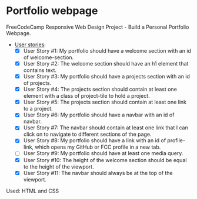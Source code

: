# Portfolio webpage

FreeCodeCamp Responsive Web Design Project - Build a Personal Portfolio Webpage.  
- [User stories](https://www.freecodecamp.org/learn/responsive-web-design/responsive-web-design-projects/build-a-personal-portfolio-webpage):
  - [x] User Story #1: My portfolio should have a welcome section with an id of welcome-section.
  - [x] User Story #2: The welcome section should have an h1 element that contains text.
  - [x] User Story #3: My portfolio should have a projects section with an id of projects.
  - [x] User Story #4: The projects section should contain at least one element with a class of project-tile to hold a project.
  - [x] User Story #5: The projects section should contain at least one link to a project.
  - [x] User Story #6: My portfolio should have a navbar with an id of navbar.
  - [x] User Story #7: The navbar should contain at least one link that I can click on to navigate to different sections of the page.
  - [x] User Story #8: My portfolio should have a link with an id of profile-link, which opens my GitHub or FCC profile in a new tab.
  - [ ] User Story #9: My portfolio should have at least one media query.
  - [x] User Story #10: The height of the welcome section should be equal to the height of the viewport.
  - [x] User Story #11: The navbar should always be at the top of the viewport.

Used: HTML and CSS
